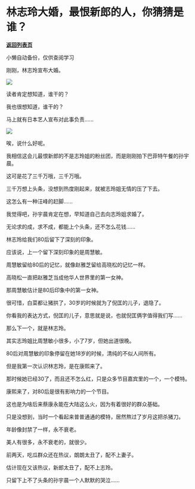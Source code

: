 # 林志玲大婚，最恨新郎的人，你猜猜是谁？

[**返回列表页**](/gzh/记忆承载3)

小懒自动备份，仅供查阅学习

刚刚，林志玲宣布大婚。

![](https://mmbiz.qpic.cn/mmbiz_jpg/ZsUic8pXgxFibADapUJfmTIyZicAHibYmF4utZ9z1kv67ViaHeEHrRCosZITucTShDaPicGmtDiapBguUic7t5vek7vSaQ/640?wx_fmt=jpeg)

读者肯定想知道，谁干的？

  

我也很想知道，谁干的？

  

马上就有日本艺人宣布对此事负责......

![](https://mmbiz.qpic.cn/mmbiz_jpg/ZsUic8pXgxFibADapUJfmTIyZicAHibYmF4u70TKEQiaicQ06UMwb2zicUiaFzZ4WXFXgHvHmNOuS4ucXx3cWt0ib0uLO7A/640?wx_fmt=jpeg)

唉，说什么好呢。

  

我相信这会儿最恨新郎的不是志玲姐的粉丝团，而是刚刚拍下巴菲特午餐的孙宇晨。

  

这可是花了三千万哦，三千万哦。

  

三千万想上头条，没想到热度刚起来，就被志玲姐无情的压了下去。

  

这怎么有一种汪峰的赶脚......

  

我觉得吧，孙宇晨肯定在想，早知道自己去向志玲姐求婚了。

  

无论求的成，求不成，都能上个头条，还不怎么花钱......

  

林志玲给我们80后留下了深刻的印象。

  

应该说，上一个留下深刻印象的是周慧敏。

  

周慧敏留给80后的记忆，就像赵雅芝留给高晓松的记忆一样。

  

高晓松一直把赵雅芝当成他华人世界里的第一女神。

  

那周慧敏估计是80后印象中的第一女神。

  

很可惜，白菜都让猪拱了，30岁的时候就为了倪匡的儿子，退隐了。

  

你看我的表达方式，倪匡的儿子，意思就是说，也就倪匡俩字值得我们写......

  

那么下一个，就是林志玲。

  

其实志玲姐比周慧敏小很多，小了7岁，但她出道很晚。

  

80后对周慧敏的印象停留在她18岁的时候，清纯的不似人间所有。

  

但是我第一次认识林志玲，是在康熙来了。

  

那时候她已经30了，而且还不怎么红，只是众多节目嘉宾里的一个，一个模特。

  

康熙来了，对80后是很有影响力的一个节目。

  

这也是为啥后来蔡康永能在大陆这么火，因为有着很好的群众基础。

  

只是没想到，当时一个看起来普普通通的模特，居然熬过了岁月这把杀猪刀。

  

年龄像封禁了一样，永不衰老。

  

美人有很多，永不衰老的，就很少。

  

前两天，吃瓜群众还在热议，朗朗太丑了，配不上妻子。

  

估计现在又该热议，新郎太丑了，配不上志玲。

  

只留下上不了头条的孙宇晨一个人默默的哭泣......


